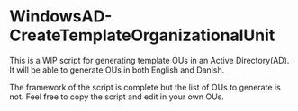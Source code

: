 # WindowsAD-CreateTemplateOrganizationalUnit

This is a WIP script for generating template OUs in an Active Directory(AD). It will be able to generate OUs in both English and Danish.

The framework of the script is complete but the list of OUs to generate is not. Feel free to copy the script and edit in your own OUs.
